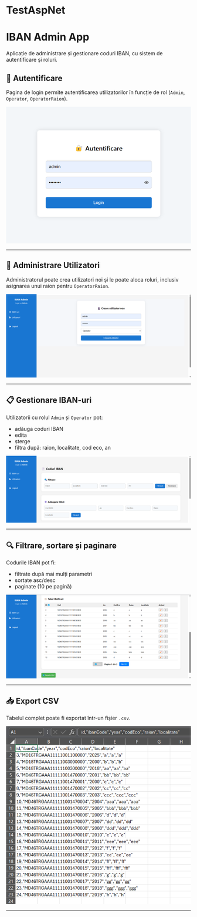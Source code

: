 # TestAspNet

# IBAN Admin App

Aplicație de administrare și gestionare coduri IBAN, cu sistem de autentificare și roluri.

## 🔐 Autentificare

Pagina de login permite autentificarea utilizatorilor în funcție de rol (`Admin`, `Operator`, `OperatorRaion`).

![Autentificare](https://github.com/victorcb0/TestAspNet/blob/main/Images/1.Auth.png)

---

## 👤 Administrare Utilizatori

Administratorul poate crea utilizatori noi și le poate aloca roluri, inclusiv asignarea unui raion pentru `OperatorRaion`.

![Admin](https://github.com/victorcb0/TestAspNet/blob/main/Images/2.Admin.png)

---

## 📋 Gestionare IBAN-uri

Utilizatorii cu rolul `Admin` și `Operator` pot:
- adăuga coduri IBAN
- edita
- șterge
- filtra după: raion, localitate, cod eco, an

![Formular IBAN](https://github.com/victorcb0/TestAspNet/blob/main/Images/3.Iban1.png)

---

## 🔍 Filtrare, sortare și paginare

Codurile IBAN pot fi:
- filtrate după mai mulți parametri
- sortate asc/desc
- paginate (10 pe pagină)

![Tabel IBAN](https://github.com/victorcb0/TestAspNet/blob/main/Images/4.Iban2.png)

---

## 📥 Export CSV

Tabelul complet poate fi exportat într-un fișier `.csv`.

![Export CSV](https://github.com/victorcb0/TestAspNet/blob/main/Images//5.CSV.png)

---
